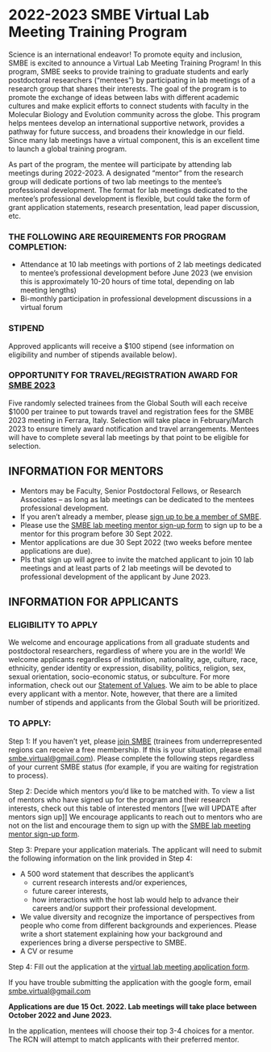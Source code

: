 # 2022-2023 SMBE Virtual Lab Meeting Training Program

Science is an international endeavor! To promote equity and inclusion, SMBE is excited to announce a Virtual Lab Meeting Training Program! In this program, SMBE seeks to provide training to graduate students and early postdoctoral researchers (“mentees”) by participating in lab meetings of a research group that shares their interests. The goal of the program is to promote the exchange of ideas between labs with different academic cultures and make explicit efforts to connect students with faculty in the Molecular Biology and Evolution community across the globe. This program helps mentees develop an international supportive network, provides a pathway for future success, and broadens their knowledge in our field. Since many lab meetings have a virtual component, this is an excellent time to launch a global training program.

As part of the program, the mentee will participate by attending lab meetings during 2022-2023. A designated “mentor” from the research group will dedicate portions of two lab meetings to the mentee’s professional development. The format for lab meetings dedicated to the mentee’s professional development is flexible, but could take the form of grant application statements, research presentation, lead paper discussion, etc.

### THE FOLLOWING ARE REQUIREMENTS FOR PROGRAM COMPLETION:
* Attendance at 10 lab meetings with portions of 2 lab meetings dedicated to mentee’s professional development before June 2023 (we envision this is approximately 10-20 hours of time total, depending on lab meeting lengths)
* Bi-monthly participation in professional development discussions in a virtual forum

### STIPEND
Approved applicants will receive a $100 stipend (see information on eligibility and number of stipends available below).

### OPPORTUNITY FOR TRAVEL/REGISTRATION AWARD FOR [SMBE 2023](https://www.smbe.org/smbe/MEETINGS/SMBE2023.aspx)
Five randomly selected trainees from the Global South will each receive $1000 per trainee to put towards travel and registration fees for the SMBE 2023 meeting in Ferrara, Italy. Selection will take place in February/March 2023 to ensure timely award notification and travel arrangements. Mentees will have to complete several lab meetings by that point to be eligible for selection.

## INFORMATION FOR MENTORS
* Mentors may be Faculty, Senior Postdoctoral Fellows, or Research Associates – as long as lab meetings can be dedicated to the mentees professional development.
* If you aren’t already a member, please [sign up to be a member of SMBE](https://www.smbe.org/smbe/MEMBERSHIP.aspx).
* Please use the [SMBE lab meeting mentor sign-up form](https://forms.gle/RyZMbNrco1iv3imt8 "SMBE lab meeting mentor sign-up form") to sign up to be a mentor for this program before 30 Sept 2022.
* Mentor applications are due 30 Sept 2022 (two weeks before mentee applications are due).
* PIs that sign up will agree to invite the matched applicant to join 10 lab meetings and at least parts of 2 lab meetings will be devoted to professional development of the applicant by June 2023.

## INFORMATION FOR APPLICANTS
### ELIGIBILITY TO APPLY
We welcome and encourage applications from all graduate students and postdoctoral researchers, regardless of where you are in the world! We welcome applicants regardless of institution, nationality, age, culture, race, ethnicity, gender identity or expression, disability, politics, religion, sex, sexual orientation, socio-economic status, or subculture. For more information, check out our [Statement of Values](http://www.smbe.org/smbe/ABOUT/ValueStatement.aspx). We aim to be able to place every applicant with a mentor. Note, however, that there are a limited number of stipends and applicants from the Global South will be prioritized.

### TO APPLY:
Step 1: If you haven’t yet, please [join SMBE](https://www.smbe.org/smbe/MEMBERSHIP.aspx) (trainees from underrepresented regions can receive a free membership. If this is your situation, please email smbe.virtual@gmail.com). Please complete the following steps regardless of your current SMBE status (for example, if you are waiting for registration to process).

Step 2: Decide which mentors you’d like to be matched with. To view a list of mentors who have signed up for the program and their research interests, check out this table of interested mentors [[we will UPDATE after mentors sign up]] We encourage applicants to reach out to mentors who are not on the list and encourage them to sign up with the [SMBE lab meeting mentor sign-up form](https://forms.gle/RyZMbNrco1iv3imt8). 

Step 3: Prepare your application materials. The applicant will need to submit the following information on the link provided in Step 4:

* A 500 word statement that describes the applicant’s
   * current research interests and/or experiences,
   * future career interests,
   * how interactions with the host lab would help to advance their careers and/or support their professional development.
* We value diversity and recognize the importance of perspectives from people who come from different backgrounds and experiences. Please write a short statement explaining how your background and experiences bring a diverse perspective to SMBE.
* A CV or resume

Step 4: Fill out the application at the [virtual lab meeting application form](https://forms.gle/QRWEYmtySQLvMFBX8).

If you have trouble submitting the application with the google form, email smbe.virtual@gmail.com

**Applications are due 15 Oct. 2022. Lab meetings will take place between October 2022 and June 2023.**

In the application, mentees will choose their top 3-4 choices for a mentor. The RCN will attempt to match applicants with their preferred mentor.
